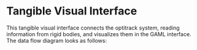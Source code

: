 # Tangible Visual Interface


This tangible visual interface connects the optitrack system, reading information from rigid bodies, and visualizes them in the GAML interface. 
The data flow diagram looks as follows:

